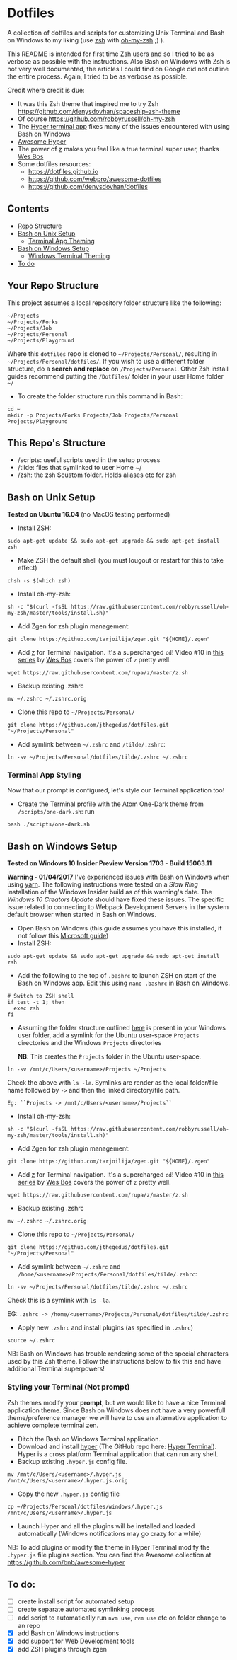 # Dotfiles

A collection of dotfiles and scripts for customizing Unix Terminal and Bash on Windows to my liking (use [zsh](http://www.zsh.org) with [oh-my-zsh](https://github.com/robbyrussell/oh-my-zsh) ;) ).

This README is intended for first time Zsh users and so I tried to be as verbose as possible with the instructions. Also Bash on Windows with Zsh is not very well documented, the articles I could find on Google did not outline the entire process. Again, I tried to be as verbose as possible.

Credit where credit is due:
*   It was this Zsh theme that inspired me to try Zsh <https://github.com/denysdovhan/spaceship-zsh-theme>
*   Of course <https://github.com/robbyrussell/oh-my-zsh>
*   The [Hyper terminal app](https://hyper.is) fixes many of the issues encountered with using Bash on Windows
*   [Awesome Hyper](https://github.com/bnb/awesome-hyper)
*   The power of [z](https://github.com/rupa/z/) makes you feel like a true terminal super user, thanks [Wes Bos](https://twitter.com/@wesbos)
*   Some dotfiles resources:
    *   <https://dotfiles.github.io>
    *   <https://github.com/webpro/awesome-dotfiles>
    *   <https://github.com/denysdovhan/dotfiles>

## Contents
*   [Repo Structure](#your-repo-structure)
*   [Bash on Unix Setup](#bash-on-unix-setup)
    *   [Terminal App Theming](#terminal-app-styling)
*   [Bash on Windows Setup](#bash-on-windows-setup)
    *   [Windows Terminal Theming](#styling-your-terminal-not-prompt)
*   [To do](#to-do)

## Your Repo Structure
This project assumes a local repository folder structure like the following:
```
~/Projects
~/Projects/Forks
~/Projects/Job
~/Projects/Personal
~/Projects/Playground
```
Where this ``dotfiles`` repo is cloned to ``~/Projects/Personal/``, resulting in ``~/Projects/Personal/dotfiles/``. If you wish to use a different folder structure, do a **search and replace** on ``/Projects/Personal``. Other Zsh install guides recommend putting the ``/Dotfiles/`` folder in your user Home folder ``~/``

*   To create the folder structure run this command in Bash:
```shell
cd ~
mkdir -p Projects/Forks Projects/Job Projects/Personal Projects/Playground
```

## This Repo's Structure
*   /scripts: useful scripts used in the setup process
*   /tilde: files that symlinked to user Home ~/
*   /zsh: the zsh $custom folder. Holds aliases etc for zsh

## Bash on Unix Setup
**Tested on Ubuntu 16.04** (no MacOS testing performed)

*   Install ZSH:
```shell
sudo apt-get update && sudo apt-get upgrade && sudo apt-get install zsh
```
*   Make ZSH the default shell (you must lougout or restart for this to take effect)
```shell
chsh -s $(which zsh)
```
*   Install oh-my-zsh:
```shell
sh -c "$(curl -fsSL https://raw.githubusercontent.com/robbyrussell/oh-my-zsh/master/tools/install.sh)"
```
*   Add Zgen for zsh plugin management:
```shell
git clone https://github.com/tarjoilija/zgen.git "${HOME}/.zgen"
```
*   Add [z](https://github.com/rupa/z) for Terminal navigation. It's a supercharged ``cd``! Video \#10 in [this series](https://commandlinepoweruser.com) by [Wes Bos](https://twitter.com/@wesbos) covers the power of ``z`` pretty well.
```shell
wget https://raw.githubusercontent.com/rupa/z/master/z.sh
```
*   Backup existing .zshrc
```shell
mv ~/.zshrc ~/.zshrc.orig
```
*   Clone this repo to ``~/Projects/Personal/``
```shell
git clone https://github.com/jthegedus/dotfiles.git "~/Projects/Personal"
```
*   Add symlink between ``~/.zshrc`` and ``/tilde/.zshrc``:
```shell
ln -sv ~/Projects/Personal/dotfiles/tilde/.zshrc ~/.zshrc
```

### Terminal App Styling
Now that our prompt is configured, let's style our Terminal application too!

*   Create the Terminal profile with the Atom One-Dark theme from ``/scripts/one-dark.sh``: run
```shell
bash ./scripts/one-dark.sh
```
## Bash on Windows Setup
**Tested on Windows 10 Insider Preview Version 1703 - Build 15063.11**

**Warning - 01/04/2017** I've experienced issues with Bash on Windows when using [yarn](https://github.com/yarnpkg/yarn). The following instructions were tested on a *Slow Ring* installation of the Windows Insider build as of this warning's date. The *Windows 10 Creators Update* should have fixed these issues. The specific issue related to connecting to Webpack Development Servers in the system default browser when started in Bash on Windows.

*   Open Bash on Windows (this guide assumes you have this installed, if not follow this [Microsoft guide](https://msdn.microsoft.com/en-au/commandline/wsl/install_guide))
*   Install ZSH:
```shell
sudo apt-get update && sudo apt-get upgrade && sudo apt-get install zsh
```
*   Add the following to the top of ``.bashrc`` to launch ZSH on start of the Bash on Windows app. Edit this using ``nano .bashrc`` in Bash on Windows.
```shell
# Switch to ZSH shell
if test -t 1; then
  exec zsh
fi
```

*   Assuming the folder structure outlined [here](#your-repo-structure) is present in your Windows user folder, add a symlink for the Ubuntu user-space ``Projects`` directories and the Windows ``Projects`` directories

    **NB**: This creates the ``Projects`` folder in the Ubuntu user-space.
```shell
ln -sv /mnt/c/Users/<username>/Projects ~/Projects
```
Check the above with ``ls -la``. Symlinks are render as the local folder/file name followed by ``->`` and then the linked directory/file path.

    Eg: ``Projects -> /mnt/c/Users/<username>/Projects``

*   Install oh-my-zsh:
```shell
sh -c "$(curl -fsSL https://raw.githubusercontent.com/robbyrussell/oh-my-zsh/master/tools/install.sh)"
```
*   Add Zgen for zsh plugin management:
```shell
git clone https://github.com/tarjoilija/zgen.git "${HOME}/.zgen"
```
*   Add [z](https://github.com/rupa/z) for Terminal navigation. It's a supercharged ``cd``! Video \#10 in [this series](https://commandlinepoweruser.com) by [Wes Bos](https://twitter.com/@wesbos) covers the power of ``z`` pretty well.
```shell
wget https://raw.githubusercontent.com/rupa/z/master/z.sh
```
*   Backup existing .zshrc
```shell
mv ~/.zshrc ~/.zshrc.orig
```
*   Clone this repo to ``~/Projects/Personal/``
```shell
git clone https://github.com/jthegedus/dotfiles.git "~/Projects/Personal"
```
*   Add symlink between ``~/.zshrc`` and ``/home/<username>/Projects/Personal/dotfiles/tilde/.zshrc``:
```shell
ln -sv ~/Projects/Personal/dotfiles/tilde/.zshrc ~/.zshrc
```
Check this is a symlink with ``ls -la``.

EG: ``.zshrc -> /home/<username>/Projects/Personal/dotfiles/tilde/.zshrc``

*   Apply new ``.zshrc`` and install plugins (as specified in ``.zshrc``)
```shell
source ~/.zshrc
```

NB: Bash on Windows has trouble rendering some of the special characters used by this Zsh theme. Follow the instructions below to fix this and have additional Terminal superpowers!

### Styling your Terminal (Not prompt)
Zsh themes modify your **prompt**, but we would like to have a nice Terminal application theme. Since Bash on Windows does not have a very powerfull theme/preference manager we will have to use an alternative application to achieve complete terminal zen.

*   Ditch the Bash on Windows Terminal application.
*   Download and install [hyper](https://hyper.is) (The GitHub repo here: [Hyper Terminal](https://github.com/zeit/hyper)). Hyper is a cross platform Terminal application that can run any shell.
*   Backup existing ``.hyper.js`` config file.
```shell
mv /mnt/c/Users/<username>/.hyper.js /mnt/c/Users/<username>/.hyper.js.orig
```
*   Copy the new ``.hyper.js`` config file
```shell
cp ~/Projects/Personal/dotfiles/windows/.hyper.js /mnt/c/Users/<username>/.hyper.js
```
*   Launch Hyper and all the plugins will be installed and loaded automatically (Windows notifications may go crazy for a while)

NB: To add plugins or modify the theme in Hyper Terminal modify the ``.hyper.js`` file plugins section. You can find the Awesome collection at <https://github.com/bnb/awesome-hyper>


## To do:
-   [ ] create install script for automated setup
-   [ ] create separate automated symlinking process
-   [ ] add script to automatically run ``nvm use``, ``rvm use`` etc on folder change to an repo
-   [x] add Bash on Windows instructions
-   [x] add support for Web Development tools
-   [x] add ZSH plugins through zgen
